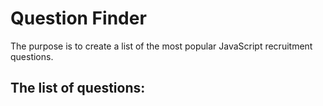 # Question Finder

The purpose is to create a list of the most popular JavaScript recruitment questions.

## The list of questions:

